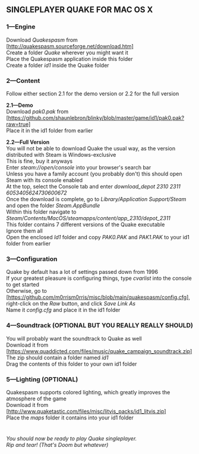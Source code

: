 ## SINGLEPLAYER QUAKE FOR MAC OS X
### 1—Engine
Download *Quakespasm* from [http://quakespasm.sourceforge.net/download.htm]  
Create a folder *Quake* wherever you might want it  
Place the Quakespasm application inside this folder  
Create a folder *id1* inside the Quake folder  

### 2—Content
Follow either section 2.1 for the demo version or 2.2 for the full version  

**2.1—Demo**  
Download *pak0.pak* from [https://github.com/shaunlebron/blinky/blob/master/game/id1/pak0.pak?raw=true]  
Place it in the id1 folder from earlier  

**2.2—Full Version**  
You will not be able to download Quake the usual way, as the version distributed with Steam is Windows-exclusive  
This is fine, buy it anyways  
Enter *steam://open/console* into your browser's search bar  
Unless you have a family account (you probably don't) this should open Steam with its console enabled  
At the top, select the Console tab and enter *download_depot 2310 2311 6053405624730600672*  
Once the download is complete, go to *Library/Application Support/Steam* and open the folder *Steam.AppBundle*  
Within this folder navigate to *Steam/Contents/MacOS/steamapps/content/app_2310/depot_2311*  
This folder contains 7 different versions of the Quake executable  
Ignore them all  
Open the enclosed *Id1* folder and copy *PAK0.PAK* and *PAK1.PAK* to your id1 folder from earlier  

### 3—Configuration
Quake by default has a lot of settings passed down from 1996  
If your greatest pleasure is configuring things, type *cvarlist* into the console to get started  
Otherwise, go to [https://github.com/m0rrism0rris/misc/blob/main/quakespasm/config.cfg], right-click on the *Raw* button, and click *Save Link As*  
Name it *config.cfg* and place it in the id1 folder  


### 4—Soundtrack (OPTIONAL BUT YOU REALLY REALLY SHOULD)
You will probably want the soundtrack to Quake as well  
Download it from [https://www.quaddicted.com/files/music/quake_campaign_soundtrack.zip]  
The zip should contain a folder named *id1*  
Drag the contents of this folder to your own id1 folder  



### 5—Lighting (OPTIONAL)
Quakespasm supports colored lighting, which greatly improves the atmosphere of the game  
Download it from [http://www.quaketastic.com/files/misc/litvis_packs/id1_litvis.zip]  
Place the *maps* folder it contains into your id1 folder  

# 
*You should now be ready to play Quake singleplayer.  
Rip and tear! (That's Doom but whatever)*
